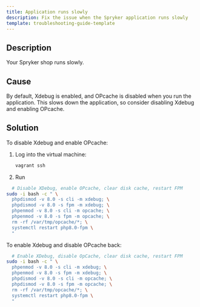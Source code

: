 ```yaml
---
title: Application runs slowly
description: Fix the issue when the Spryker application runs slowly
template: troubleshooting-guide-template
---
```


## Description

Your Spryker shop runs slowly.

## Cause

By default, Xdebug is enabled, and OPcache is disabled when you run the application. This slows down the application, so consider disabling Xdebug and enabling OPcache. 

## Solution

To disable Xdebug and enable OPcache:

1. Log into the virtual machine:
   ```bash
   vagrant ssh
   ```
2. Run 
```bash
  # Disable XDebug, enable OPcache, clear disk cache, restart FPM
sudo -i bash -c " \
  phpdismod -v 8.0 -s cli -m xdebug; \
  phpdismod -v 8.0 -s fpm -m xdebug; \
  phpenmod -v 8.0 -s cli -m opcache; \
  phpenmod -v 8.0 -s fpm -m opcache; \
  rm -rf /var/tmp/opcache/*; \
  systemctl restart php8.0-fpm \
  "
  ```

To enable Xdebug and disable OPcache back:
```bash
  # Enable XDebug, disable OpCache, clear disk cache, restart FPM
sudo -i bash -c " \
  phpenmod -v 8.0 -s cli -m xdebug; \
  phpenmod -v 8.0 -s fpm -m xdebug; \
  phpdismod -v 8.0 -s cli -m opcache; \
  phpdismod -v 8.0 -s fpm -m opcache; \
  rm -rf /var/tmp/opcache/*; \
  systemctl restart php8.0-fpm \
  "
```

